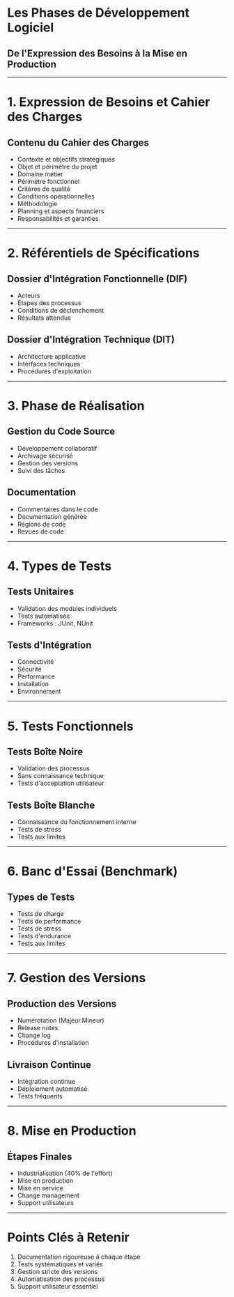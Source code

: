 # Les Phases de Développement Logiciel
## De l'Expression des Besoins à la Mise en Production

---

# 1. Expression de Besoins et Cahier des Charges

## Contenu du Cahier des Charges
- Contexte et objectifs stratégiques
- Objet et périmètre du projet
- Domaine métier
- Périmètre fonctionnel
- Critères de qualité
- Conditions opérationnelles
- Méthodologie
- Planning et aspects financiers
- Responsabilités et garanties

---

# 2. Référentiels de Spécifications

## Dossier d'Intégration Fonctionnelle (DIF)
- Acteurs
- Étapes des processus
- Conditions de déclenchement
- Résultats attendus

## Dossier d'Intégration Technique (DIT)
- Architecture applicative
- Interfaces techniques
- Procédures d'exploitation

---

# 3. Phase de Réalisation

## Gestion du Code Source
- Développement collaboratif
- Archivage sécurisé
- Gestion des versions
- Suivi des tâches

## Documentation
- Commentaires dans le code
- Documentation générée
- Régions de code
- Revues de code

---

# 4. Types de Tests

## Tests Unitaires
- Validation des modules individuels
- Tests automatisés
- Frameworks : JUnit, NUnit

## Tests d'Intégration
- Connectivité
- Sécurité
- Performance
- Installation
- Environnement

---

# 5. Tests Fonctionnels

## Tests Boîte Noire
- Validation des processus
- Sans connaissance technique
- Tests d'acceptation utilisateur

## Tests Boîte Blanche
- Connaissance du fonctionnement interne
- Tests de stress
- Tests aux limites

---

# 6. Banc d'Essai (Benchmark)

## Types de Tests
- Tests de charge
- Tests de performance
- Tests de stress
- Tests d'endurance
- Tests aux limites

---

# 7. Gestion des Versions

## Production des Versions
- Numérotation (Majeur.Mineur)
- Release notes
- Change log
- Procédures d'installation

## Livraison Continue
- Intégration continue
- Déploiement automatisé
- Tests fréquents

---

# 8. Mise en Production

## Étapes Finales
- Industrialisation (40% de l'effort)
- Mise en production
- Mise en service
- Change management
- Support utilisateurs

---

# Points Clés à Retenir
1. Documentation rigoureuse à chaque étape
2. Tests systématiques et variés
3. Gestion stricte des versions
4. Automatisation des processus
5. Support utilisateur essentiel
